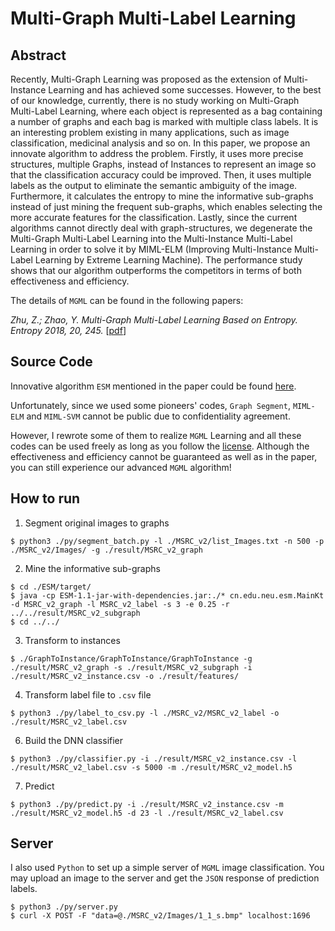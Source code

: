 # Multi-Graph Multi-Label Learning

## Abstract

Recently, Multi-Graph Learning was proposed as the extension of Multi-Instance Learning and has achieved some successes. However, to the best of our knowledge, currently, there is no study working on Multi-Graph Multi-Label Learning, where each object is represented as a bag containing a number of graphs and each bag is marked with multiple class labels. It is an interesting problem existing in many applications, such as image classification, medicinal analysis and so on. In this paper, we propose an innovate algorithm to address the problem. Firstly, it uses more precise structures, multiple Graphs, instead of Instances to represent an image so that the classification accuracy could be improved. Then, it uses multiple labels as the output to eliminate the semantic ambiguity of the image. Furthermore, it calculates the entropy to mine the informative sub-graphs instead of just mining the frequent sub-graphs, which enables selecting the more accurate features for the classification. Lastly, since the current algorithms cannot directly deal with graph-structures, we degenerate the Multi-Graph Multi-Label Learning into the Multi-Instance Multi-Label Learning in order to solve it by MIML-ELM (Improving Multi-Instance Multi-Label Learning by Extreme Learning Machine). The performance study shows that our algorithm outperforms the competitors in terms of both effectiveness and efficiency.

The details of `MGML` can be found in the following papers:

*Zhu, Z.; Zhao, Y.	Multi-Graph Multi-Label Learning Based on Entropy. Entropy 2018, 20, 245.* [[pdf](/entropy-20-00245.pdf)]

## Source Code

Innovative algorithm `ESM` mentioned in the paper could be found [here](/ESM).

Unfortunately, since we used some pioneers' codes, `Graph Segment`, `MIML-ELM` and `MIML-SVM` cannot be public due to confidentiality agreement.

However, I rewrote some of them to realize `MGML` Learning and all these codes can be used freely as long as you follow the [license](/LICENSE). Although the effectiveness and efficiency cannot be guaranteed as well as in the paper, you can still experience our advanced `MGML` algorithm!

## How to run

1. Segment original images to graphs

```
$ python3 ./py/segment_batch.py -l ./MSRC_v2/list_Images.txt -n 500 -p ./MSRC_v2/Images/ -g ./result/MSRC_v2_graph
```

2. Mine the informative sub-graphs

```
$ cd ./ESM/target/
$ java -cp ESM-1.1-jar-with-dependencies.jar:./* cn.edu.neu.esm.MainKt -d MSRC_v2_graph -l MSRC_v2_label -s 3 -e 0.25 -r ../../result/MSRC_v2_subgraph
$ cd ../../
```

3. Transform to instances

```
$ ./GraphToInstance/GraphToInstance/GraphToInstance -g ./result/MSRC_v2_graph -s ./result/MSRC_v2_subgraph -i ./result/MSRC_v2_instance.csv -o ./result/features/
```

4. Transform label file to `.csv` file

```
$ python3 ./py/label_to_csv.py -l ./MSRC_v2/MSRC_v2_label -o ./result/MSRC_v2_label.csv
```

6. Build the DNN classifier

```
$ python3 ./py/classifier.py -i ./result/MSRC_v2_instance.csv -l ./result/MSRC_v2_label.csv -s 5000 -m ./result/MSRC_v2_model.h5
```

7. Predict

```
$ python3 ./py/predict.py -i ./result/MSRC_v2_instance.csv -m ./result/MSRC_v2_model.h5 -d 23 -l ./result/MSRC_v2_label.csv
```

## Server

I also used `Python` to set up a simple server of `MGML` image classification. You may upload an image to the server and get the `JSON` response of prediction labels.

```
$ python3 ./py/server.py
$ curl -X POST -F "data=@./MSRC_v2/Images/1_1_s.bmp" localhost:1696
```